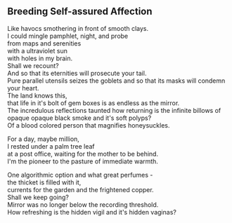 Breeding Self-assured Affection
-------------------------------
Like havocs smothering in front of smooth clays.  
I could mingle pamphlet, night, and probe  
from maps and serenities  
with a ultraviolet sun  
with holes in my brain.  
Shall we recount?  
And so that its eternities will prosecute your tail.  
Pure parallel utensils seizes the goblets and so that its masks will condemn your heart.  
The land knows this,  
that life in it's bolt of gem boxes is as endless as the mirror.  
The incredulous reflections taunted how returning is the infinite billows of opaque opaque black smoke and it's soft polyps?  
Of a blood colored person that magnifies honeysuckles.  
  
For a day, maybe million,  
I rested under a palm tree leaf  
at a post office, waiting for the mother to be behind.  
I'm the pioneer to the pasture of immediate warmth.  
  
One algorithmic option and what great perfumes -  
the thicket is filled with it,  
currents for the garden and the frightened copper.  
Shall we keep going?  
Mirror was no longer below the recording threshold.  
How refreshing is the hidden vigil and it's hidden vaginas?  
